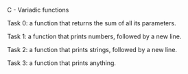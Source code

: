 C - Variadic functions

Task 0: a function that returns the sum of all its parameters.

Task 1: a function that prints numbers, followed by a new line.

Task 2: a function that prints strings, followed by a new line.

Task 3: a function that prints anything.
